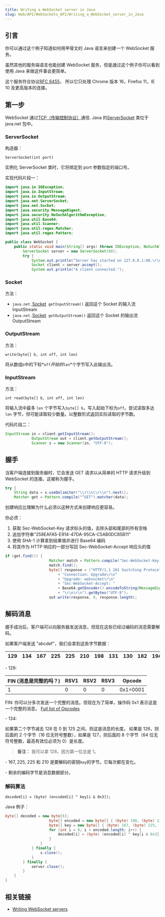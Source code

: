 ```yaml
---
title: Writing a WebSocket server in Java
slug: Web/API/WebSockets_API/Writing_a_WebSocket_server_in_Java
---
```

## 引言

你可以通过这个例子知道如何用甲骨文的 Java 语言来创建一个 WebSocket 服务。

虽然其他的服务端语言也能创建 WebSocket 服务，但是通过这个例子你可以看到使用 Java 来做这件事会更简单。

这个服务符合协议[RFC 6455](http://tools.ietf.org/html/rfc6455)， 所以它只处理 Chrome 版本 16，Firefox 11，IE 10 及更高版本的连接。

## 第一步

WebSocket 通过[TCP（传输控制协议）](http://en.wikipedia.org/wiki/Transmission_Control_Protocol)通信. Java 的[ServerSocket](http://docs.oracle.com/javase/8/docs/api/java/net/ServerSocket.html) 类位于 java.net 包中。

### ServerSocket

构造器：

`ServerSocket(int port)`

实例化 ServerSocket 类时，它将绑定到 port 参数指定的端口号。

实现代码片段一：

```java
import java.io.IOException;
import java.io.InputStream;
import java.io.OutputStream;
import java.net.ServerSocket;
import java.net.Socket;
import java.security.MessageDigest;
import java.security.NoSuchAlgorithmException;
import java.util.Base64;
import java.util.Scanner;
import java.util.regex.Matcher;
import java.util.regex.Pattern;

public class WebSocket {
	public static void main(String[] args) throws IOException, NoSuchAlgorithmException {
		ServerSocket server = new ServerSocket(80);
		try {
			System.out.println("Server has started on 127.0.0.1:80.\r\nWaiting for a connection...");
			Socket client = server.accept();
			System.out.println("A client connected.");
```

### Socket

方法：

- `java.net.`[Socket](http://docs.oracle.com/javase/8/docs/api/java/net/Socket.html)` getInputStream()`
  返回这个 Socket 的输入流 InputStream
- `java.net.`[Socket](http://docs.oracle.com/javase/8/docs/api/java/net/Socket.html)` getOutputStream()`
  返回这个 Socket 的输出流 OutputStream

### OutputStream

方法：

`write(byte[] b, int off, int len)`

将从数组`b`中的下标*`off`*开始的*`len`*个字节写入此输出流。

### InputStream

方法：

`int read(byte[] b, int off, int len)`

将输入流中最多 `len` 个字节写入`byte[] b`，写入起始下标为`off`。尝试读取多达 `len` 字节，但可能读取较少数量。以整数形式返回实际读取的字节数。

代码片段二：

```java
InputStream in = client.getInputStream();
			OutputStream out = client.getOutputStream();
			Scanner s = new Scanner(in, "UTF-8");
```

## 握手

当客户端连接到服务器时，它会发送 GET 请求以从简单的 HTTP 请求升级到 WebSocket 的连接。这被称为握手。

```java
try {
	String data = s.useDelimiter("\\r\\n\\r\\n").next();
	Matcher get = Pattern.compile("^GET").matcher(data);
```

创建响应比理解为什么必须以这种方式来创建响应更容易。

你必须：

1.  获取 Sec-WebSocket-Key 请求标头的值，去除头部和尾部的所有空格
2.  追加字符串"258EAFA5-E914-47DA-95CA-C5AB0DC85B11"
3.  使用 SHA-1 计算拿到结果值并进行 Base64 编码
4.  将其作为 HTTP 响应的一部分写回 Sec-WebSocket-Accept 响应头的值

```java
if (get.find()) {
					Matcher match = Pattern.compile("Sec-WebSocket-Key: (.*)").matcher(data);
					match.find();
					byte[] response = ("HTTP/1.1 101 Switching Protocols\r\n"
						+ "Connection: Upgrade\r\n"
						+ "Upgrade: websocket\r\n"
						+ "Sec-WebSocket-Accept: "
						+ Base64.getEncoder().encodeToString(MessageDigest.getInstance("SHA-1").digest((match.group(1) + "258EAFA5-E914-47DA-95CA-C5AB0DC85B11").getBytes("UTF-8")))
						+ "\r\n\r\n").getBytes("UTF-8");
					out.write(response, 0, response.length);
```

## 解码消息

握手成功后，客户端可以向服务器发送消息，但现在这些已经过编码的消息需要解码。

如果客户端发送 "abcdef"，我们会拿到这些字节数据：

| 129 | 134 | 167 | 225 | 225 | 210 | 198 | 131 | 130 | 182 | 194 | 135 |
| --- | --- | --- | --- | --- | --- | --- | --- | --- | --- | --- | --- |

\- 129:

| FIN (消息是完整的吗？) | RSV1 | RSV2 | RSV3 | Opcode   |
| ---------------------- | ---- | ---- | ---- | -------- |
| 1                      | 0    | 0    | 0    | 0x1=0001 |

FIN: 你可以分多次发送一个完整的消息。但现在为了简单，操作码 0x1 表示这是一个完整的消息。 [Full list of Opcodes](http://tools.ietf.org/html/rfc6455#section-5.2)

\- 134:

如果第二个字节减去 128 在 0 到 125 之间，则这是消息的长度。 如果是 126，则后面的 2 个字节（16 位无符号整数），如果是 127，则后面的 8 个字节（64 位无符号整数，最高有效位必须为 0）是长度。

> **备注：** 我可以拿 128，因为第一位总是 1。

\- 167, 225, 225 和 210 是要解码的密钥`key`的字节。它每次都在变化。

\- 剩余的编码字节是消息数据部分。

### 解码算法

`decoded[i] = (byte) (encoded[i] ^ key[i & 0x3]);`

Java 例子：

```java
byte[] decoded = new byte[6];
					byte[] encoded = new byte[] { (byte) 198, (byte) 131, (byte) 130, (byte) 182, (byte) 194, (byte) 135 };
					byte[] key = new byte[] { (byte) 167, (byte) 225, (byte) 225, (byte) 210 };
					for (int i = 0; i < encoded.length; i++) {
						decoded[i] = (byte) (encoded[i] ^ key[i & 0x3]);
					}
				}
			} finally {
				s.close();
			}
		} finally {
			server.close();
		}
	}
}
```

## 相关链接

- [Writing WebSocket servers](/zh-CN/docs/WebSockets/Writing_WebSocket_servers)
